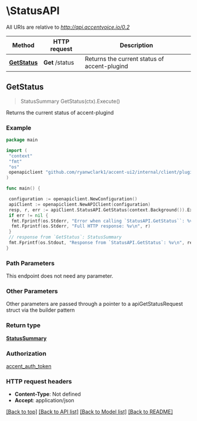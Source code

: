 # \StatusAPI

All URIs are relative to *<http://api.accentvoice.io/0.2>*

Method | HTTP request | Description
------------- | ------------- | -------------
[**GetStatus**](StatusAPI.md#GetStatus) | **Get** /status | Returns the current status of accent-plugind

## GetStatus

> StatusSummary GetStatus(ctx).Execute()

Returns the current status of accent-plugind

### Example

```go
package main

import (
 "context"
 "fmt"
 "os"
 openapiclient "github.com/ryanwclark1/accent-ui2/internal/client/plugind"
)

func main() {

 configuration := openapiclient.NewConfiguration()
 apiClient := openapiclient.NewAPIClient(configuration)
 resp, r, err := apiClient.StatusAPI.GetStatus(context.Background()).Execute()
 if err != nil {
  fmt.Fprintf(os.Stderr, "Error when calling `StatusAPI.GetStatus``: %v\n", err)
  fmt.Fprintf(os.Stderr, "Full HTTP response: %v\n", r)
 }
 // response from `GetStatus`: StatusSummary
 fmt.Fprintf(os.Stdout, "Response from `StatusAPI.GetStatus`: %v\n", resp)
}
```

### Path Parameters

This endpoint does not need any parameter.

### Other Parameters

Other parameters are passed through a pointer to a apiGetStatusRequest struct via the builder pattern

### Return type

[**StatusSummary**](StatusSummary.md)

### Authorization

[accent_auth_token](../README.md#accent_auth_token)

### HTTP request headers

- **Content-Type**: Not defined
- **Accept**: application/json

[[Back to top]](#) [[Back to API list]](../README.md#documentation-for-api-endpoints)
[[Back to Model list]](../README.md#documentation-for-models)
[[Back to README]](../README.md)
